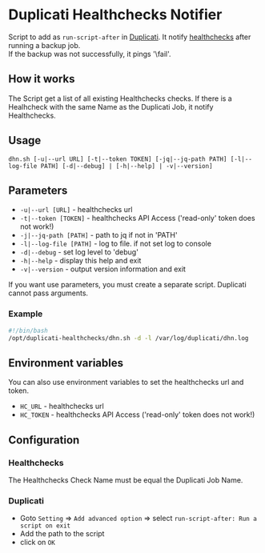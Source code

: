 # Duplicati Healthchecks Notifier
Script to add as `run-script-after` in [Duplicati](https://www.duplicati.com). It notify [healthchecks](https://healthchecks.io) after running a backup job.<br>
If the backup was not successfully, it pings '\fail'.<br>

## How it works
The Script get a list of all existing Healthchecks checks. If there is a Healhcheck with the same Name as the Duplicati Job, it notify Healthchecks.

## Usage
`dhn.sh [-u|--url URL] [-t|--token TOKEN] [-jq|--jq-path PATH] [-l|--log-file PATH] [-d|--debug] | [-h|--help] | -v|--version]`

## Parameters
* `-u|--url [URL]` - healthchecks url
* `-t|--token [TOKEN]` - healthchecks API Access ('read-only' token does not work!)
* `-j|--jq-path [PATH]` - path to jq if not in 'PATH'
* `-l|--log-file [PATH]` - log to file. if not set log to console
* `-d|--debug` - set log level to 'debug'
* `-h|--help` - display this help and exit
* `-v|--version` - output version information and exit

If you want use parameters, you must create a separate script. Duplicati cannot pass arguments.
### Example
``` bash
#!/bin/bash
/opt/duplicati-healthchecks/dhn.sh -d -l /var/log/duplicati/dhn.log
```
## Environment variables
You can also use environment variables to set the healthchecks url and token.
* `HC_URL` - healthchecks url
* `HC_TOKEN` - healthchecks API Access ('read-only' token does not work!)

## Configuration
### Healthchecks
The Healthchecks Check Name must be equal the Duplicati Job Name. 
### Duplicati
* Goto `Setting` => `Add advanced option` => select `run-script-after: Run a script on exit`
* Add the path to the script
* click on `OK`
